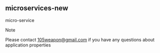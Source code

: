## microservices-new
micro-service

>[!Note]
>Please contact 105weapon@gmail.com if you have any questions about application properties

